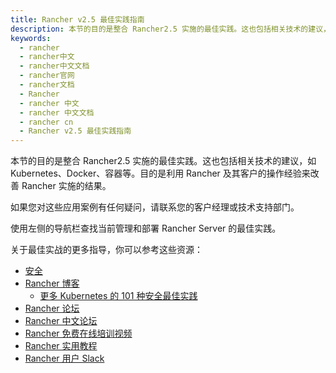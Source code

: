 ```yaml
---
title: Rancher v2.5 最佳实践指南
description: 本节的目的是整合 Rancher2.5 实施的最佳实践。这也包括相关技术的建议，如 Kubernetes、Docker、容器等。目的是利用 Rancher 及其客户的操作经验来改善 Rancher 实施的结果。
keywords:
  - rancher
  - rancher中文
  - rancher中文文档
  - rancher官网
  - rancher文档
  - Rancher
  - rancher 中文
  - rancher 中文文档
  - rancher cn
  - Rancher v2.5 最佳实践指南
---
```


本节的目的是整合 Rancher2.5 实施的最佳实践。这也包括相关技术的建议，如 Kubernetes、Docker、容器等。目的是利用 Rancher 及其客户的操作经验来改善 Rancher 实施的结果。

如果您对这些应用案例有任何疑问，请联系您的客户经理或技术支持部门。

使用左侧的导航栏查找当前管理和部署 Rancher Server 的最佳实践。

关于最佳实战的更多指导，你可以参考这些资源：

- [安全](/docs/rancher2/security/_index)
- [Rancher 博客](https://rancher.com/blog/)
  - [更多 Kubernetes 的 101 种安全最佳实践](https://rancher.com/blog/2019/2019-01-17-101-more-kubernetes-security-best-practices/)
- [Rancher 论坛](https://forums.rancher.com/)
- [Rancher 中文论坛](https://forums.cnrancher.com/)
- [Rancher 免费在线培训视频](https://space.bilibili.com/430496045)
- [Rancher 实用教程](https://mp.weixin.qq.com/mp/homepage?__biz=MzIyMTUwMDMyOQ==&hid=3&sn=2698abdc0a64455c730a1dfecdba3f76&scene=18)
- [Rancher 用户 Slack](https://slack.rancher.io/)

